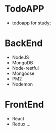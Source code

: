 # TodoAPP
  - todoapp for study;

# BackEnd
  - NodeJS
  - MongoDB
  - Node-restful
  - Mongoose
  - PM2
  - Nodemon

# FrontEnd
  - React
  - Redux
  ...
